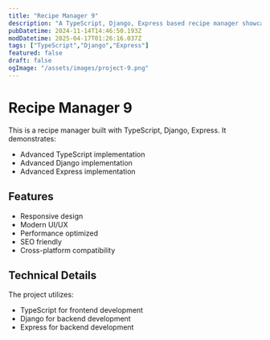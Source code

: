 ```yaml
---
title: "Recipe Manager 9"
description: "A TypeScript, Django, Express based recipe manager showcasing modern web development practices"
pubDatetime: 2024-11-14T14:46:50.193Z
modDatetime: 2025-04-17T01:26:16.037Z
tags: ["TypeScript","Django","Express"]
featured: false
draft: false
ogImage: "/assets/images/project-9.png"
---
```


# Recipe Manager 9

This is a recipe manager built with TypeScript, Django, Express. It demonstrates:

- Advanced TypeScript implementation
- Advanced Django implementation
- Advanced Express implementation

## Features

- Responsive design
- Modern UI/UX
- Performance optimized
- SEO friendly
- Cross-platform compatibility

## Technical Details

The project utilizes:

- TypeScript for frontend development
- Django for backend development
- Express for backend development
